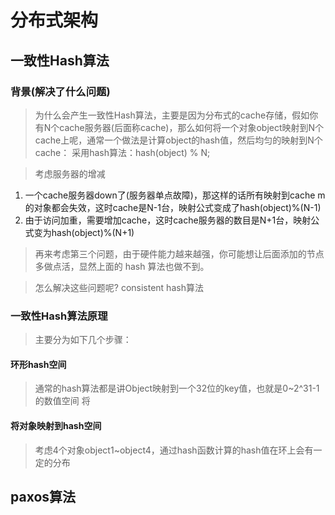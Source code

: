 # 分布式架构
## 一致性Hash算法
### 背景(解决了什么问题)
> 为什么会产生一致性Hash算法，主要是因为分布式的cache存储，假如你有N个cache服务器(后面称cache)，那么如何将一个对象object映射到N个cache上呢，通常一个做法是计算object的hash值，然后均匀的映射到N个cache：
    采用hash算法：hash(object) % N;

> 考虑服务器的增减
1. 一个cache服务器down了(服务器单点故障)，那这样的话所有映射到cache m的对象都会失效，这时cache是N-1台，映射公式变成了hash(object)%(N-1)
2. 由于访问加重，需要增加cache，这时cache服务器的数目是N+1台，映射公式变为hash(object)%(N+1)

> 再来考虑第三个问题，由于硬件能力越来越强，你可能想让后面添加的节点多做点活，显然上面的 hash 算法也做不到。

> 怎么解决这些问题呢? consistent hash算法


### 一致性Hash算法原理
> 主要分为如下几个步骤：
#### 环形hash空间
> 通常的hash算法都是讲Object映射到一个32位的key值，也就是0~2^31-1的数值空间
> 将

#### 将对象映射到hash空间
> 考虑4个对象object1~object4，通过hash函数计算的hash值在环上会有一定的分布



## paxos算法